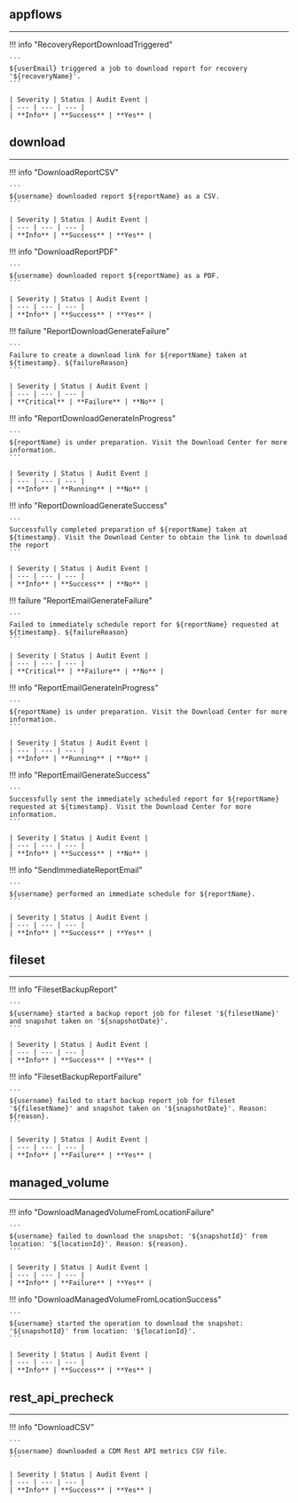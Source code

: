 ## appflows
---

!!! info "RecoveryReportDownloadTriggered"

    ```
    ${userEmail} triggered a job to download report for recovery '${recoveryName}'.
    ```

    | Severity | Status | Audit Event |
    | --- | --- | --- |
    | **Info** | **Success** | **Yes** |


## download
---

!!! info "DownloadReportCSV"

    ```
    ${username} downloaded report ${reportName} as a CSV.
    ```

    | Severity | Status | Audit Event |
    | --- | --- | --- |
    | **Info** | **Success** | **Yes** |

!!! info "DownloadReportPDF"

    ```
    ${username} downloaded report ${reportName} as a PDF.
    ```

    | Severity | Status | Audit Event |
    | --- | --- | --- |
    | **Info** | **Success** | **Yes** |

!!! failure "ReportDownloadGenerateFailure"

    ```
    Failure to create a download link for ${reportName} taken at ${timestamp}. ${failureReason}
    ```

    | Severity | Status | Audit Event |
    | --- | --- | --- |
    | **Critical** | **Failure** | **No** |

!!! info "ReportDownloadGenerateInProgress"

    ```
    ${reportName} is under preparation. Visit the Download Center for more information.
    ```

    | Severity | Status | Audit Event |
    | --- | --- | --- |
    | **Info** | **Running** | **No** |

!!! info "ReportDownloadGenerateSuccess"

    ```
    Successfully completed preparation of ${reportName} taken at ${timestamp}. Visit the Download Center to obtain the link to download the report
    ```

    | Severity | Status | Audit Event |
    | --- | --- | --- |
    | **Info** | **Success** | **No** |

!!! failure "ReportEmailGenerateFailure"

    ```
    Failed to immediately schedule report for ${reportName} requested at ${timestamp}. ${failureReason}
    ```

    | Severity | Status | Audit Event |
    | --- | --- | --- |
    | **Critical** | **Failure** | **No** |

!!! info "ReportEmailGenerateInProgress"

    ```
    ${reportName} is under preparation. Visit the Download Center for more information.
    ```

    | Severity | Status | Audit Event |
    | --- | --- | --- |
    | **Info** | **Running** | **No** |

!!! info "ReportEmailGenerateSuccess"

    ```
    Successfully sent the immediately scheduled report for ${reportName} requested at ${timestamp}. Visit the Download Center for more information.
    ```

    | Severity | Status | Audit Event |
    | --- | --- | --- |
    | **Info** | **Success** | **No** |

!!! info "SendImmediateReportEmail"

    ```
    ${username} performed an immediate schedule for ${reportName}.
    ```

    | Severity | Status | Audit Event |
    | --- | --- | --- |
    | **Info** | **Success** | **Yes** |


## fileset
---

!!! info "FilesetBackupReport"

    ```
    ${username} started a backup report job for fileset '${filesetName}' and snapshot taken on '${snapshotDate}'.
    ```

    | Severity | Status | Audit Event |
    | --- | --- | --- |
    | **Info** | **Success** | **Yes** |

!!! info "FilesetBackupReportFailure"

    ```
    ${username} failed to start backup report job for fileset '${filesetName}' and snapshot taken on '${snapshotDate}'. Reason: ${reason}.
    ```

    | Severity | Status | Audit Event |
    | --- | --- | --- |
    | **Info** | **Failure** | **Yes** |


## managed_volume
---

!!! info "DownloadManagedVolumeFromLocationFailure"

    ```
    ${username} failed to download the snapshot: '${snapshotId}' from location: '${locationId}'. Reason: ${reason}.
    ```

    | Severity | Status | Audit Event |
    | --- | --- | --- |
    | **Info** | **Failure** | **Yes** |

!!! info "DownloadManagedVolumeFromLocationSuccess"

    ```
    ${username} started the operation to download the snapshot: '${snapshotId}' from location: '${locationId}'.
    ```

    | Severity | Status | Audit Event |
    | --- | --- | --- |
    | **Info** | **Success** | **Yes** |


## rest_api_precheck
---

!!! info "DownloadCSV"

    ```
    ${username} downloaded a CDM Rest API metrics CSV file.
    ```

    | Severity | Status | Audit Event |
    | --- | --- | --- |
    | **Info** | **Success** | **Yes** |
